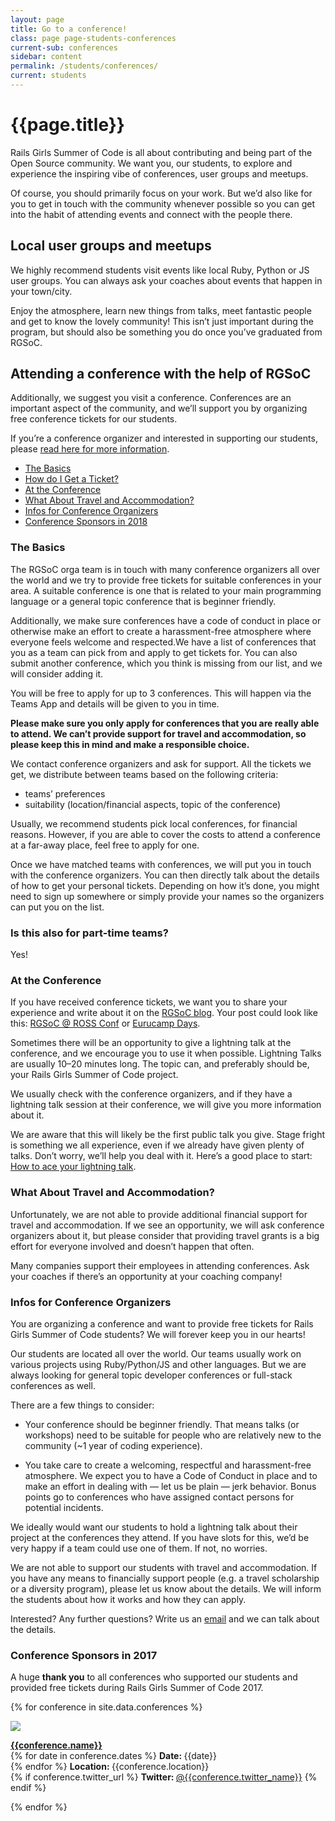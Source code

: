 ```yaml
---
layout: page
title: Go to a conference!
class: page page-students-conferences
current-sub: conferences
sidebar: content
permalink: /students/conferences/
current: students
---
```

<h1>{{page.title}}</h1>

Rails Girls Summer of Code is all about contributing and being part of the Open Source community. We want you, our students, to explore and experience the inspiring vibe of conferences, user groups and meetups.

Of course, you should primarily focus on your work. But we’d also like for you to get in touch with the community whenever possible so you can get into the habit of attending events and connect with the people there.

## Local user groups and meetups
We highly recommend students visit events like local Ruby, Python or JS user groups. You can always ask your coaches about events that happen in your town/city.

Enjoy the atmosphere, learn new things from talks, meet fantastic people and get to know the lovely community! This isn’t just important during the program, but should also be something you do once you’ve graduated from RGSoC.

## Attending a conference with the help of RGSoC

Additionally, we suggest you visit a conference. Conferences are an important aspect of the community, and we’ll support you by organizing free conference tickets for our students.

If you’re a conference organizer and interested in supporting our students, please <a href="#organizers">read here for more information</a>.

* <a href="#basics">The Basics</a>
* <a href="#raffle">How do I Get a Ticket?</a>
* <a href="#conference">At the Conference</a>
* <a href="#travel">What About Travel and Accommodation?</a>
* <a href="#organizers">Infos for Conference Organizers</a>
* <a href="#conferences">Conference Sponsors in 2018</a>

<h3 id="basics">The Basics</h3>
The RGSoC orga team is in touch with many conference organizers all over the world and we try to provide free tickets for suitable conferences in your area. A suitable conference is one that is related to your main programming language or a general topic conference that is beginner friendly.

Additionally, we make sure conferences have a code of conduct in place or otherwise make an effort to create a harassment-free atmosphere where everyone feels welcome and respected.We have a list of conferences that you as a team can pick from and apply to get tickets for. You can also submit another conference, which you think is missing from our list, and we will consider adding it.

You will be free to apply for up to 3 conferences. This will happen via the Teams App and details will be given to you in time.

**Please make sure you only apply for conferences that you are really able to attend. We can’t provide support for travel and accommodation, so please keep this in mind and make a responsible choice.**

We contact conference organizers and ask for support. All the tickets we get, we distribute between teams based on the following criteria:

* teams’ preferences
* suitability (location/financial aspects, topic of the conference)

Usually, we recommend students pick local conferences, for financial reasons. However, if you are able to cover the costs to attend a conference at a far-away place, feel free to apply for one.

Once we have matched teams with conferences, we will put you in touch with the conference organizers. You can then directly talk about the details of how to get your personal tickets. Depending on how it’s done, you might need to sign up somewhere or simply provide your names so the organizers can put you on the list.

<h3>Is this also for part-time teams?</h3>
Yes!

<h3 id="conference">At the Conference</h3>
If you have received conference tickets, we want you to share your experience and write about it on the <a href="http://railsgirlssummerofcode.org/blog/">RGSoC blog</a>. Your post could look like this: <a href="http://railsgirlssummerofcode.org/blog/ross-conf-vienna">RGSoC @ ROSS Conf</a> or <a href="http://railsgirlssummerofcode.org/blog/eurucamp">Eurucamp Days</a>.

Sometimes there will be an opportunity to give a lightning talk at the conference, and we encourage you to use it when possible. Lightning Talks are usually 10–20 minutes long. The topic can, and preferably should be, your Rails Girls Summer of Code project. 

We usually check with the conference organizers, and if they have a lightning talk session at their conference, we will give you more information about it.

We are aware that this will likely be the first public talk you give. Stage fright is something we all experience, even if we already have given plenty of talks. Don’t worry, we’ll help you deal with it. Here’s a good place to start: <a href="http://railsgirlssummerofcode.org/blog/2014-07-29-talk-tips">How to ace your lightning talk</a>.

<h3 id="travel">What About Travel and Accommodation?</h3>
Unfortunately, we are not able to provide additional financial support for travel and accommodation. If we see an opportunity, we will ask conference organizers about it, but please consider that providing travel grants is a big effort for everyone involved and doesn’t happen that often.

Many companies support their employees in attending conferences. Ask your coaches if there’s an opportunity at your coaching company!

<h3 id="organizers">Infos for Conference Organizers</h3>
You are organizing a conference and want to provide free tickets for Rails Girls Summer of Code students? We will forever keep you in our hearts!

Our students are located all over the world. Our teams usually work on various projects using Ruby/Python/JS and other languages. But we are always looking for general topic developer conferences or full-stack conferences as well.

There are a few things to consider:

* Your conference should be beginner friendly. That means talks (or workshops) need to be suitable for people who are relatively new to the community (~1 year of coding experience).

* You take care to create a welcoming, respectful and harassment-free atmosphere. We expect you to have a Code of Conduct in place and to make an effort in dealing with — let us be plain — jerk behavior. Bonus points go to conferences who have assigned contact persons for potential incidents.

We ideally would want our students to hold a lightning talk about their project at the conferences they attend. If you have slots for this, we’d be very happy if a team could use one of them. If not, no worries.

We are not able to support our students with travel and accommodation. If you have any means to financially support people (e.g. a travel scholarship or a diversity program), please let us know about the details. We will inform the students about how it works and how they can apply.

Interested? Any further questions? Write us an <a href="mailto:contact@rgsoc.org">email</a> and we can talk about the details.

<h3 id="conferences">Conference Sponsors in 2017</h3>

A huge **thank you** to all conferences who supported our students and provided free tickets during Rails Girls Summer of Code 2017.

<section class="conferences-container">

  {% for conference in site.data.conferences %}
    <div class="conference-item">
      <p class="conference-logo">
        <a href="{{conference.url}}">
        <img src="{{conference.img}}"></a>
      </p>
      <p class="conference-text">
        <b><a href="{{conference.url}}">{{conference.name}}</a></b> <br>
        {% for date in conference.dates %}
          <b>Date: </b>{{date}} <br>
        {% endfor %}
        <b>Location: </b>{{conference.location}} <br>
        {% if conference.twitter_url %}
          <b>Twitter: </b><a href="{{conference.twitter_url}}">@{{conference.twitter_name}}</a>
        {% endif %}
      </p>
    </div>
  {% endfor %}

</section>
